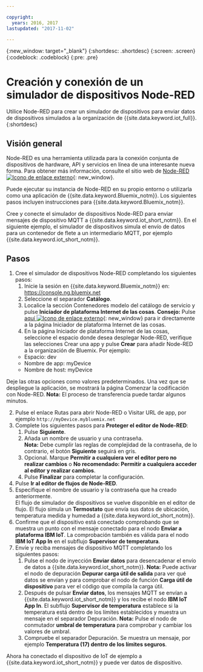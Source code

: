 ```yaml
---

copyright:
  years: 2016, 2017
lastupdated: "2017-11-02"

---
```


{:new_window: target="\_blank"}
{:shortdesc: .shortdesc}
{:screen: .screen}
{:codeblock: .codeblock}
{:pre: .pre}

# Creación y conexión de un simulador de dispositivos Node-RED
Utilice Node-RED para crear un simulador de dispositivos para enviar datos de dispositivos simulados a la organización de {{site.data.keyword.iot_full}}.  
{:shortdesc}

## Visión general

Node-RED es una herramienta utilizada para la conexión conjunta de dispositivos de hardware, API y servicios en línea de una interesante nueva forma. Para obtener más información, consulte el sitio web de [Node-RED ![Icono de enlace externo](../../icons/launch-glyph.svg "Icono de enlace externo")](http://nodered.org/){: new_window}.  

Puede ejecutar su instancia de Node-RED en su propio entorno o utilizarla como una aplicación de {{site.data.keyword.Bluemix_notm}}. Los siguientes pasos incluyen instrucciones para {{site.data.keyword.Bluemix_notm}}.

Cree y conecte el simulador de dispositivos Node-RED para enviar mensajes de dispositivo MQTT a {{site.data.keyword.iot_short_notm}}. En el siguiente ejemplo, el simulador de dispositivos simula el envío de datos para un contenedor de flete a un intermediario MQTT, por ejemplo {{site.data.keyword.iot_short_notm}}.

## Pasos

1. Cree el simulador de dispositivos Node-RED completando los siguientes pasos:   
    1. Inicie la sesión en {{site.data.keyword.Bluemix_notm}} en: https://console.ng.bluemix.net
    2. Seleccione el separador **Catálogo**.
    3. Localice la sección Contenedores modelo del catálogo de servicio y pulse **Iniciador de plataforma Internet de las cosas**. **Consejo:** Pulse [aquí ![Icono de enlace externo](../../icons/launch-glyph.svg "Icono de enlace externo")](https://console.ng.bluemix.net/catalog/starters/internet-of-things-platform-starter){: new_window} para ir directamente a la página Iniciador de plataforma Internet de las cosas.
    4. En la página Iniciador de plataforma Internet de las cosas, seleccione el espacio donde desea desplegar Node-RED, verifique las selecciones Crear una app y pulse **Crear** para añadir Node-RED a la organización de Bluemix. Por ejemplo:
    <ul>
     <li> Espacio: dev
     <li> Nombre de app: myDevice
     <li> Nombre de host: myDevice  
    </ul>  
Deje las otras opciones como valores predeterminados. Una vez que se despliegue la aplicación, se mostrará la página Comenzar la codificación con Node-RED. **Nota:** El proceso de transferencia puede tardar algunos minutos.  

2. Pulse el enlace Rutas para abrir Node-RED o Visitar URL de app, por ejemplo `http://myDevice.mybluemix.net`  
3. Complete los siguientes pasos para **Proteger el editor de Node-RED**:
    1. Pulse **Siguiente**.
    2. Añada un nombre de usuario y una contraseña.  
    **Nota:** Debe cumplir las reglas de complejidad de la contraseña, de lo contrario, el botón **Siguiente** seguirá en gris.  
    3. Opcional. Marque **Permitir a cualquiera ver el editor pero no realizar cambios** o **No recomendado: Permitir a cualquiera acceder al editor y realizar cambios**.
    4. Pulse **Finalizar** para completar la configuración.
4. Pulse **Ir al editor de flujos de Node-RED**.
5. Especifique el nombre de usuario y la contraseña que ha creado anteriormente.  
El flujo de simulador de dispositivos se vuelve disponible en el editor de flujo. El flujo simula un **Termostato** que envía sus datos de ubicación, temperatura medida y humedad a {{site.data.keyword.iot_short_notm}}.  
6. Confirme que el dispositivo está conectado comprobando que se muestra un punto con el mensaje conectado para el nodo **Enviar a plataforma IBM IoT**. La comprobación también es válida para el nodo **IBM IoT App In** en el subflujo **Supervisor de temperatura**.  
7. Envíe y reciba mensajes de dispositivo MQTT completando los siguientes pasos:  
    1. Pulse el nodo de inyección **Enviar datos** para desencadenar el envío de datos a {{site.data.keyword.iot_short_notm}}.
       **Nota:** Puede activar el nodo de depuración **Depurar carga útil de salida** para ver qué datos se envían y para comprobar el nodo de función **Carga útil de dispositivo** para ver el código que compila la carga útil. 
    2. Después de pulsar **Enviar datos**, los mensajes MQTT se envían a {{site.data.keyword.iot_short_notm}} y los recibe el nodo **IBM IoT App In**. El subflujo **Supervisor de temperatura** establece si la temperatura está dentro de los límites establecidos y muestra un mensaje en el separador Depuración.
       **Nota:** Pulse el nodo de conmutador **umbral de temperatura** para comprobar y cambiar los valores de umbral.
    3. Compruebe el separador Depuración. Se muestra un mensaje, por ejemplo **Temperatura (17) dentro de los límites seguros**.
    
Ahora ha conectado el dispositivo de IoT de ejemplo a {{site.data.keyword.iot_short_notm}} y puede ver datos de dispositivo.
